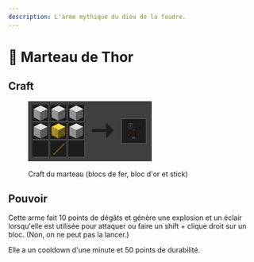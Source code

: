 ```yaml
---
description: L'arme mythique du dieu de la foudre.
---
```


# 🔨 Marteau de Thor

## Craft

<div data-full-width="false">

<figure><img src="../.gitbook/assets/image (3).png" alt=""><figcaption><p>Craft du marteau (blocs de fer, bloc d'or et stick)</p></figcaption></figure>

</div>

## Pouvoir

Cette arme fait 10 points de dégâts et génère une explosion et un éclair lorsqu'elle est utilisée pour attaquer ou faire un shift + clique droit sur un bloc. (Non, on ne peut pas la lancer.)

Elle a un cooldown d'une minute et 50 points de durabilité.
